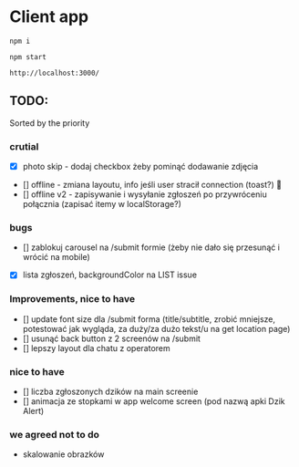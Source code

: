 # Client app

`npm i`

`npm start`

`http://localhost:3000/`

## TODO:

Sorted by the priority

### crutial

- [X] photo skip - dodaj checkbox żeby pominąć dodawanie zdjęcia
- [] offline - zmiana layoutu, info jeśli user stracił connection (toast?) 🚀
- [] offline v2 - zapisywanie i wysyłanie zgłoszeń po przywróceniu połącznia (zapisać itemy w localStorage?)

### bugs

- [] zablokuj carousel na /submit formie (żeby nie dało się przesunąć i wrócić na mobile)
- [X] lista zgłoszeń, backgroundColor na LIST issue

### Improvements, nice to have

- [] update font size dla /submit forma (title/subtitle, zrobić mniejsze, potestować jak wygląda, za duży/za dużo tekst/u na get location page)
- [] usunąć back button z 2 screenów na /submit
- [] lepszy layout dla chatu z operatorem

### nice to have

- [] liczba zgłoszonych dzików na main screenie
- [] animacja ze stopkami w app welcome screen (pod nazwą apki Dzik Alert)

### we agreed not to do

- skalowanie obrazków
